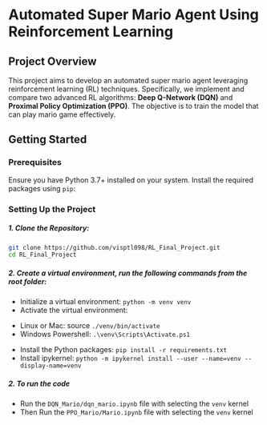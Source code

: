 # **Automated Super Mario Agent Using Reinforcement Learning**

## **Project Overview**

This project aims to develop an automated super mario agent leveraging reinforcement learning (RL) techniques. Specifically, we implement and compare two advanced RL algorithms: **Deep Q-Network (DQN)** and **Proximal Policy Optimization (PPO)**. The objective is to train the model that can play mario game effectively.

## **Getting Started**

### **Prerequisites**

Ensure you have Python 3.7+ installed on your system. Install the required packages using `pip`:

### **Setting Up the Project**

##### **1. Clone the Repository:**

   ```bash
   git clone https://github.com/visptl098/RL_Final_Project.git
   cd RL_Final_Project
   ``` 

##### **2. Create a virtual environment, run the following commands from the root folder:**
* Initialize a virtual environment: `python -m venv venv`
* Activate the virtual environment:
- Linux or Mac: source `./venv/bin/activate`
- Windows Powershell: `.\venv\Scripts\Activate.ps1`
* Install the Python packages: `pip install -r requirements.txt`
* Install ipykernel: `python -m ipykernel install --user --name=venv --display-name=venv`

##### **2. To run the code**
* Run the `DQN_Mario/dqn_mario.ipynb` file with selecting the `venv` kernel
* Then Run the `PPO_Mario/Mario.ipynb` file with selecting the `venv` kernel